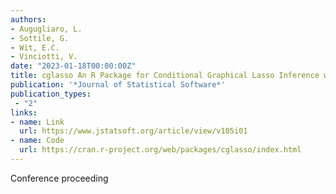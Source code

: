 ```yaml
---
authors:
- Augugliaro, L.
- Sottile, G.
- Wit, E.C.
- Vinciotti, V.
date: "2023-01-18T00:00:00Z"
title: cglasso An R Package for Conditional Graphical Lasso Inference with Censored and Missing Values
publication: '*Journal of Statistical Software*'  
publication_types:
 - "2"
links:
- name: Link
  url: https://www.jstatsoft.org/article/view/v105i01
- name: Code
  url: https://cran.r-project.org/web/packages/cglasso/index.html
---
```


Conference proceeding
